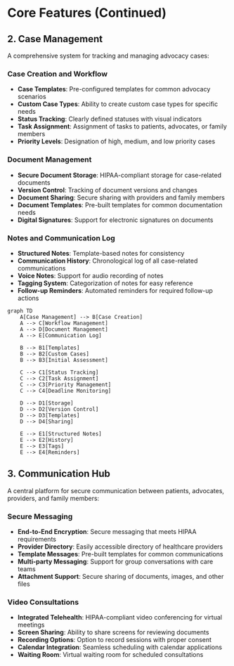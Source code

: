 # Core Features (Continued)

## 2. Case Management

A comprehensive system for tracking and managing advocacy cases:

### Case Creation and Workflow
- **Case Templates**: Pre-configured templates for common advocacy scenarios
- **Custom Case Types**: Ability to create custom case types for specific needs
- **Status Tracking**: Clearly defined statuses with visual indicators
- **Task Assignment**: Assignment of tasks to patients, advocates, or family members
- **Priority Levels**: Designation of high, medium, and low priority cases

### Document Management
- **Secure Document Storage**: HIPAA-compliant storage for case-related documents
- **Version Control**: Tracking of document versions and changes
- **Document Sharing**: Secure sharing with providers and family members
- **Document Templates**: Pre-built templates for common documentation needs
- **Digital Signatures**: Support for electronic signatures on documents

### Notes and Communication Log
- **Structured Notes**: Template-based notes for consistency
- **Communication History**: Chronological log of all case-related communications
- **Voice Notes**: Support for audio recording of notes
- **Tagging System**: Categorization of notes for easy reference
- **Follow-up Reminders**: Automated reminders for required follow-up actions

```mermaid
graph TD
    A[Case Management] --> B[Case Creation]
    A --> C[Workflow Management]
    A --> D[Document Management]
    A --> E[Communication Log]
    
    B --> B1[Templates]
    B --> B2[Custom Cases]
    B --> B3[Initial Assessment]
    
    C --> C1[Status Tracking]
    C --> C2[Task Assignment]
    C --> C3[Priority Management]
    C --> C4[Deadline Monitoring]
    
    D --> D1[Storage]
    D --> D2[Version Control]
    D --> D3[Templates]
    D --> D4[Sharing]
    
    E --> E1[Structured Notes]
    E --> E2[History]
    E --> E3[Tags]
    E --> E4[Reminders]
```

## 3. Communication Hub

A central platform for secure communication between patients, advocates, providers, and family members:

### Secure Messaging
- **End-to-End Encryption**: Secure messaging that meets HIPAA requirements
- **Provider Directory**: Easily accessible directory of healthcare providers
- **Template Messages**: Pre-built templates for common communications
- **Multi-party Messaging**: Support for group conversations with care teams
- **Attachment Support**: Secure sharing of documents, images, and other files

### Video Consultations
- **Integrated Telehealth**: HIPAA-compliant video conferencing for virtual meetings
- **Screen Sharing**: Ability to share screens for reviewing documents
- **Recording Options**: Option to record sessions with proper consent
- **Calendar Integration**: Seamless scheduling with calendar applications
- **Waiting Room**: Virtual waiting room for scheduled consultations
